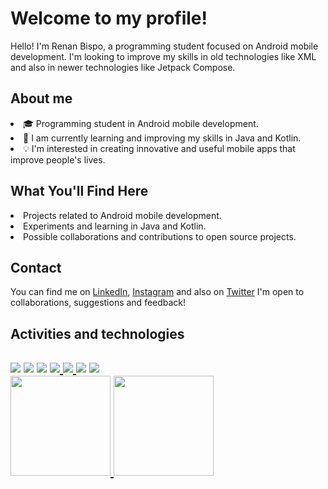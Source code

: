 <div>
    <h1>Welcome to my profile!</h1>
    <p>Hello! I'm Renan Bispo, a programming student focused on Android mobile development.
      I'm looking to improve my skills in old technologies like XML and also in newer technologies like Jetpack Compose.</p>

<h2>About me</h2>
    <li>🎓 Programming student in Android mobile development.
    <li>🌱 I am currently learning and improving my skills in Java and Kotlin.
    <li>💡 I'm interested in creating innovative and useful mobile apps that improve people's lives.
    <h2>What You'll Find Here</h2>
      <li>Projects related to Android mobile development.
      <li>Experiments and learning in Java and Kotlin.
      <li>Possible collaborations and contributions to open source projects.
      <h2>Contact</h2>
        You can find me on <a href="https://www.linkedin.com/in/renan-de-jesus-bispo-78a576243/">LinkedIn<a/>, <a href="https://www.instagram.com/nanbispo_/">Instagram<a/> and also on <a href="https://twitter.com/RenanBispo07">Twitter<a/> I'm open to collaborations, suggestions and feedback!

  <h2>Activities and technologies<h2/>
  <a href="https://kotlinlang.org/" target="_blank"><img loading="lazy" src="https://img.shields.io/badge/Kotlin-8b008b?style=for-the-badge&logo=Kotlin&logoColor=white" target="_blank"></a>
  <a href="https://docs.oracle.com/en/java/javase/17/docs/api/index.html" target="_blank"><img loading="lazy" src="https://img.shields.io/badge/Java-cc5700?style=for-the-badge&logo=Oracle&logoColor=white" target="_blank"></a>
    <a href="https://docs.gradle.org/current/userguide/userguide.html" target="_blank"><img loading="lazy" src="https://img.shields.io/badge/Gradle-5d8aa8?style=for-the-badge&logo=gradle&logoColor=white" target="_blank"></a>
  <a href="https://developer.android.com/?hl=pt-br" target="_blank"><img loading="lazy" src="https://img.shields.io/badge/Android-00cc39?style=for-the-badge&logo=Android&logoColor=white" target="_blank"</a>
  <a href="https://developer.android.com/jetpack/compose" target="_blank"><img loading="lazy" src="https://img.shields.io/badge/Compose-1fa700?style=for-the-badge&logo=Jetpack Compose&logoColor=white" target="_blank"</a>
 <a href="https://developer.android.com/develop/ui/views/layout/declaring-layout?hl=pt-br" target="_blank"><img loading="lazy" src="https://img.shields.io/badge/XML-475fff?style=for-the-badge&logo=Android xml&logoColor=white" target="_blank"></a>
<a href="https://developer.android.com/develop/ui/views/layout/declaring-layout?hl=pt-br" target="_blank"><img loading="lazy" src="https://img.shields.io/badge/git-FFA500?style=for-the-badge&logo=git&logoColor=white" target="_blank"></a>
    <div>
<a href="https://github.com/Nanbispo">
<img loading="lazy" height="160em" src="https://github-readme-stats.vercel.app/api/top-langs/?username=Nanbispo&layout=compact&langs_count=7&theme=dracula&include_all_commits=true&count_private=true"/>
<img width="lazy" height="160em" src="https://github-readme-stats.vercel.app/api?username=Nanbispo&show_icons=true&theme=dracula"/> 
    </div>
 
